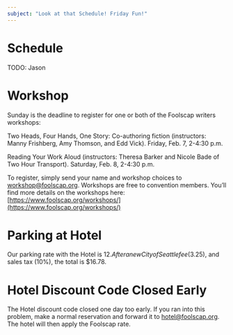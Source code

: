```yaml
---
subject: "Look at that Schedule! Friday Fun!"
---
```


# Schedule
TODO: Jason

# Workshop 
Sunday is the deadline to register for one or both of the Foolscap writers workshops:

Two Heads, Four Hands, One Story: Co-authoring fiction (instructors: Manny Frishberg, Amy Thomson, and Edd Vick). Friday, Feb. 7, 2-4:30 p.m.

Reading Your Work Aloud (instructors: Theresa Barker and Nicole Bade of Two Hour Transport). Saturday, Feb. 8, 2-4:30 p.m.

To register, simply send your name and workshop choices to [workshop@foolscap.org](mailto:workshop@foolscap.org). Workshops are free to convention members. You’ll find more details on the workshops here: [https://www.foolscap.org/workshops/](https://www.foolscap.org/workshops/)


# Parking at Hotel
Our parking rate with the Hotel is 12$.  After a new City of Seattle fee ($3.25), and sales tax (10%), the total is $16.78.

# Hotel Discount Code Closed Early
The Hotel discount code closed one day too early. If you ran into this problem, make a normal reservation and forward it to [hotel@foolscap.org](mailto:hotel@foolscap.org).  The hotel will then apply the Foolscap rate. 



